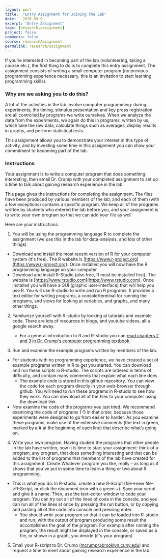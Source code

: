 ```yaml
---
layout: post
title:  "Entry Assignment for Joining the Lab"
date:   2016-09-9
excerpt: "Entry Assignment"
tags: [research,assignment]
project: false
comments: false
course: researchAssignment
permalink: research/assignment
---
```


If you’re interested in becoming part of the lab (volunteering, taking a course etc.), the first thing to do is to complete this entry assignment. The assignment consists of writing a small computer program (no previous programming experience necessary, this is an invitation to start learning programming skills).

### Why are we asking you to do this?

A lot of the activities in the lab involve computer programming: during experiments, the timing, stimulus presentation and key press registration are all controlled by programs we write ourselves. When we analyze the data from the experiments, we again do this in programs, written by us, which take the raw data, calculate things such as averages, display results in graphs, and perform statistical tests.

This assignment allows you to demonstrate your interest in this type of activity, and by investing some time in this assignment you can show your commitment to becoming part of the lab.

### Instructions

Your assignment is to write a computer program that does something interesting, then email Dr. Crump with your completed assignment to set up a time to talk about gaining research experience in the lab.

This page gives the instructions for completing the assignment. The files have been produced by various members of the lab, and each of them (with a few exceptions) contains a specific program. We keep all of the programs written by students who entered the lab before you, and your assignment is to write your own program so that we can add your file as well.

Here are your instructions.

1. You will be using the programming language R to complete the assignment (we use this in the lab for data-analysis, and lots of other things).
  * Download and install the most recent version of R for your computer system (it's free). The R website is [https://www.r-project.org](https://www.r-project.org). Once installed you will now have the R programming language on your computer
  * Download and install R-Studio (also free, R must be installed first). The website is [https://www.rstudio.com](https://www.rstudio.com). Once installed you will have a GUI (graphic user-interface) that will help you use R. You will use R-studio to write and run R programs. It provides a text editor for writing programs, a console/terminal for running the programs, and views for looking at variables, and graphs, and many other things.  

2. Familiarize yourself with R-studio by looking at tutorials and example code. There are lots of resources in blogs, and youtube videos, all a google search away.
	* For a general introduction to R and R-studio you can [read chapters 2 and 3 in Dr. Crump's computer programming textbook](https://crumplab.github.io/ProgrammingTextbook/).

3. Run and examine the example programs written by members of the lab.
  * For students with no programming experience, we have created a set of example programs written in R to get you started. You can download and run these scripts in R-studio. The scripts are ordered in terms of difficulty, and contain many comments that explain what each line does.
	* The example code is stored in this github repository. You can view the code for each program directly in your web-browser through github. You will need to run these programs in R-studio to see how they work. You can download all of the files to your computer using the download link.
  * Now examine the code of the programs you just tried. We recommend examining the code of programs 1-5 in that order, because those experiments were designed to go from easier to harder. As you examine these programs, make use of the extensive comments (the text in green, marked by a # at the beginning of each line) that describe what’s going on.

4. Write your own program. Having studied the programs that other people in the lab have written, now it is time to start your assignment: think of a program, any program, that does something interesting and that can be added to the list of programs that members of the lab have created for this assignment. Create Whatever program you like, really – as long as it shows that you’ve put in some time to learn a thing or two about R programming.
  * This is what you do: In R-studio, create a new R-Script (file->new file->R-Script, or click the document icon with a green +). Save your script and give it a name. Then, use the text-editor window to code your program. You can try out all of the lines of code in the console, and you can run all of the lines at once by pressing the run button, or by copying and pasting all of the code into console and pressing enter.
	* You should write your program so that it can be loaded into R-studio and run, with the output of program producing some result the accomplishes the goal of the program. For example after running the program, the result might be displayed in the console, or saved as a file, or shown in a graph, you decide (it's your program).

5. Email your R-script to Dr. Crump (mcrump@brooklyn.cuny.edu) and request a time to meet about gaining research experience in the lab.
